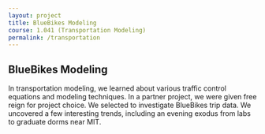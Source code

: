 ```yaml
---
layout: project
title: BlueBikes Modeling
course: 1.041 (Transportation Modeling)
permalink: /transportation
---
```


## BlueBikes Modeling

In transportation modeling, we learned about various traffic control equations and modeling techniques. In a partner project, we were given free reign for project choice. We selected to investigate BlueBikes trip data. We uncovered a few interesting trends, including an evening exodus from labs to graduate dorms near MIT.

